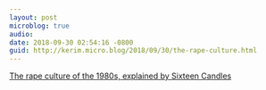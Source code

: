 ```yaml
---
layout: post
microblog: true
audio: 
date: 2018-09-30 02:54:16 -0800
guid: http://kerim.micro.blog/2018/09/30/the-rape-culture.html
---
```

[The rape culture of the 1980s, explained by Sixteen Candles](https://www.vox.com/culture/2018/9/27/17906644/sixteen-candles-rape-culture-1980s-brett-kavanaugh)
